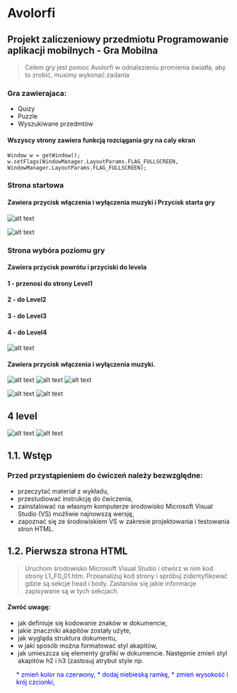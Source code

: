 # Avolorfi

## Projekt zaliczeniowy przedmiotu Programowanie aplikacji mobilnych - Gra Mobilna
> Celem gry jest pomoc Avolorfi w odnalezieniu promienia światła, aby to zrobić, musimy wykonać zadania

### Gra zawierajaca: 
* Quizy
* Puzzle
* Wyszukiwane przedmtów

#### Wszyscy strony zawiera funkcją rozciągania gry na caly ekran
``
Window w = getWindow();
w.setFlags(WindowManager.LayoutParams.FLAG_FULLSCREEN, WindowManager.LayoutParams.FLAG_FULLSCREEN);
``


### Strona startowa
#### Zawiera przycisk włączenia i wyłączenia muzyki i Przycisk starta gry

![alt text](android/1.jpg)


![alt text](android/ZrQMhl4PitA.jpg)

### Strona wybóra poziomu gry 
#### Zawiera przycisk powrótu i przyciski do levela
#### 1 - przenosi do strony Level1
#### 2 - do Level2
#### 3 - do Level3
#### 4 - do Level4
![alt text](android/yaPo8LtUu0A.jpg)
#### Zawiera przycisk włączenia i wyłączenia muzyki. 
![alt text](android/94RbrPmN-Fc.jpg)
![alt text](android/sUhnx5KEDD8.jpg)
![alt text](android/YbvTHcZeu8U.jpg)

![alt text](android/FKOoykUlds4.jpg)
![alt text](android/HFIlvu5m-aM.jpg)
## 4 level
![alt text](android/cow_yhicg20.jpg)
![alt text](android/0y9ZL67RlU0.jpg)

## 1.1. Wstęp

>
### Przed przystąpieniem do ćwiczeń należy bezwzględne:
* przeczytać materiał z wykładu,
* przestudiować instrukcję do ćwiczenia,
* zainstalować na własnym komputerze środowisko Microsoft Visual Studio (VS)
możliwie najnowszą wersję,
* zapoznać się ze środowiskiem VS w zakresie projektowania i testowania stron HTML. 
## 1.2. Pierwsza strona HTML
> Uruchom środowisko Microsoft Visual Studio i otwórz w nim kod strony L1_F0_01.htm.
Przeanalizuj kod strony i spróbuj zidentyfikować gdzie są sekcje head i body. Zastanów się
jakie informacje zapisywane są w tych sekcjach. 
#### Zwróć uwagę:
* jak definiuje się kodowanie znaków w dokumencie,
* jakie znaczniki akapitów zostały użyte,
* jak wygląda struktura dokumentu,
* w jaki sposób można formatować styl akapitów,
* jak umieszcza się elementy grafiki w dokumencie.
Następnie zmień styl akapitów h2 i h3 (zastosuj atrybut style np.
<p style="color:blue;margin-left:20px;">
* zmień kolor na czerwony,
* dodaj niebieską ramkę,
* zmień wysokość i krój czcionki,
